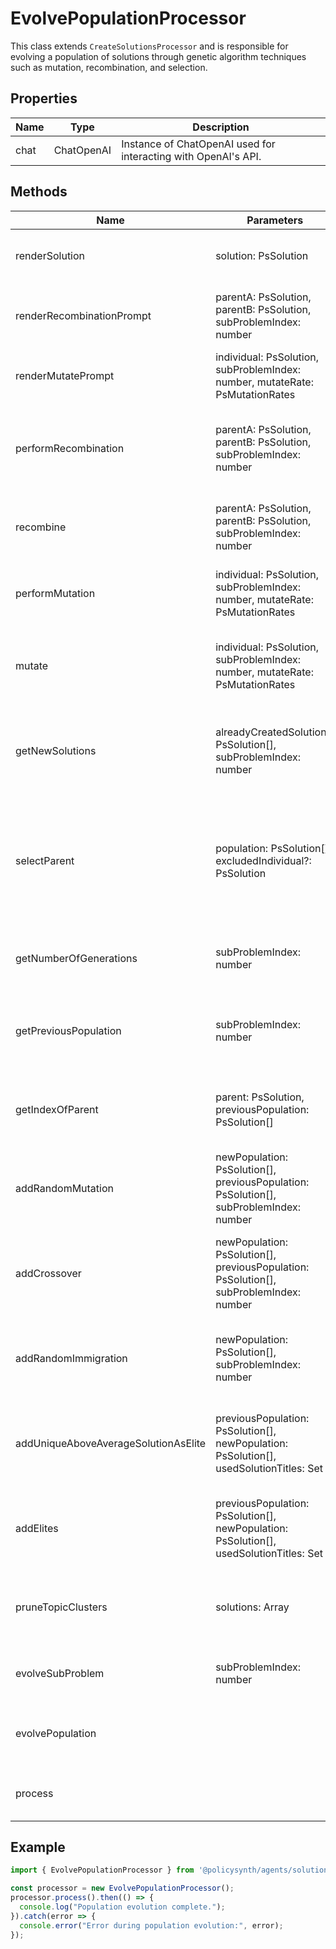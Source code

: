 # EvolvePopulationProcessor

This class extends `CreateSolutionsProcessor` and is responsible for evolving a population of solutions through genetic algorithm techniques such as mutation, recombination, and selection.

## Properties

| Name          | Type   | Description               |
|---------------|--------|---------------------------|
| chat          | ChatOpenAI | Instance of ChatOpenAI used for interacting with OpenAI's API. |

## Methods

| Name       | Parameters        | Return Type | Description                 |
|------------|-------------------|-------------|-----------------------------|
| renderSolution | solution: PsSolution | string | Converts a solution object into a JSON string. |
| renderRecombinationPrompt | parentA: PsSolution, parentB: PsSolution, subProblemIndex: number | SystemMessage[], HumanMessage[] | Generates prompts for recombination of two parent solutions. |
| renderMutatePrompt | individual: PsSolution, subProblemIndex: number, mutateRate: PsMutationRates | SystemMessage[], HumanMessage[] | Generates prompts for mutating a solution. |
| performRecombination | parentA: PsSolution, parentB: PsSolution, subProblemIndex: number | Promise<PsSolution> | Performs recombination of two parent solutions using a language model. |
| recombine | parentA: PsSolution, parentB: PsSolution, subProblemIndex: number | Promise<PsSolution> | Facilitates the recombination process and returns the offspring. |
| performMutation | individual: PsSolution, subProblemIndex: number, mutateRate: PsMutationRates | Promise<PsSolution> | Mutates a given solution based on the specified mutation rate. |
| mutate | individual: PsSolution, subProblemIndex: number, mutateRate: PsMutationRates | Promise<PsSolution> | Facilitates the mutation process and returns the mutated solution. |
| getNewSolutions | alreadyCreatedSolutions: PsSolution[], subProblemIndex: number | Promise<PsSolution[]> | Generates new solutions based on existing solutions and various data sources. |
| selectParent | population: PsSolution[], excludedIndividual?: PsSolution | PsSolution | Selects a parent for genetic operations from a population, optionally excluding a specific individual. |
| getNumberOfGenerations | subProblemIndex: number | number | Retrieves the number of generations for a specific sub-problem. |
| getPreviousPopulation | subProblemIndex: number | PsSolution[] | Retrieves the previous population of solutions for a specific sub-problem. |
| getIndexOfParent | parent: PsSolution, previousPopulation: PsSolution[] | number \| undefined | Finds the index of a parent solution in the previous population. |
| addRandomMutation | newPopulation: PsSolution[], previousPopulation: PsSolution[], subProblemIndex: number | Promise<void> | Adds random mutations to the new population. |
| addCrossover | newPopulation: PsSolution[], previousPopulation: PsSolution[], subProblemIndex: number | Promise<void> | Performs crossover operations to generate offspring for the new population. |
| addRandomImmigration | newPopulation: PsSolution[], subProblemIndex: number | Promise<void> | Adds new solutions to the population through an immigration process. |
| addUniqueAboveAverageSolutionAsElite | previousPopulation: PsSolution[], newPopulation: PsSolution[], usedSolutionTitles: Set<string> | void | Adds unique and above-average solutions as elites to the new population. |
| addElites | previousPopulation: PsSolution[], newPopulation: PsSolution[], usedSolutionTitles: Set<string> | void | Adds elite solutions from the previous population to the new population. |
| pruneTopicClusters | solutions: Array<PsSolution> | Array<PsSolution> | Prunes solutions based on topic clusters to maintain diversity. |
| evolveSubProblem | subProblemIndex: number | Promise<void> | Evolves the population for a specific sub-problem. |
| evolvePopulation |  | Promise<void> | Evolves the population across all sub-problems. |
| process |  | Promise<void> | Initiates the process of evolving the population. |

## Example

```typescript
import { EvolvePopulationProcessor } from '@policysynth/agents/solutions/evolve/evolvePopulation.js';

const processor = new EvolvePopulationProcessor();
processor.process().then(() => {
  console.log("Population evolution complete.");
}).catch(error => {
  console.error("Error during population evolution:", error);
});
```